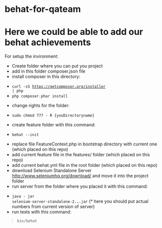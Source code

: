 # behat-for-qateam
# Here we could be able to add our behat achievements

For setup the invironment:
* Create folder where you can put you project
* add in this folder composer.json file
* install composer in this directory:
- <code>curl -sS https://getcomposer.org/installer | php</code>
- <code>php composer.phar install</code>
* change rights for the folder:
- <code>sudo chmod 777 - R {youDirectoryname}</code>
* create feature folder with this command:
- <code>behat --init</code>
* replace file FeatureContext.php in bootstrap directory with current one (which placed on this repo)
* add current feature file in the features/ folder (which placed on this repo)
* add current behat.yml file in the root folder (which placed on this repo)
* download Selenium Standalone Server http://www.seleniumhq.org/download/ and move it into the project folder
* run server from the folder where you placed it with this command:
- <code>java - jar selenium-server-standalone-2.**.**.jar</code> (* here you should put actual numbers from current version of server)
- run tests with this command:
> <code>bin/behat</code>
